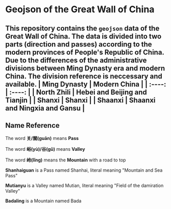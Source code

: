 # Geojson of the Great Wall of China
This repository contains the `geojson` data of **the Great Wall of China**.
The data is divided into two parts (direction and passes) according to the modern provinces of People's Republic of China. Due to the differences of the administrative divisions between Ming Dynasty era and modern China. The division reference is neccessary and available.
| Ming Dynasty | Modern China |
| :----: | :----: |
| **North Zhili** | **Hebei** and **Beijing** and **Tianjin** |
| **Shanxi** | **Shanxi** |
| **Shaanxi** | **Shaanxi** and **Ningxia** and **Gansu** |
---
## Name Reference 
The word **关/關(guān)** means **Pass** 

The word **峪(yù)/谷(gǔ)** means **Valley**

The word **岭(lǐng)** means the **Mountain** with a road to top

**Shanhaiguan** is a Pass named Shanhai, literal meaning "Mountain and Sea Pass"

**Mutianyu** is a Valley named Mutian, literal meaning "Field of the damiration Valley"

**Badaling** is a Mountain named Bada
